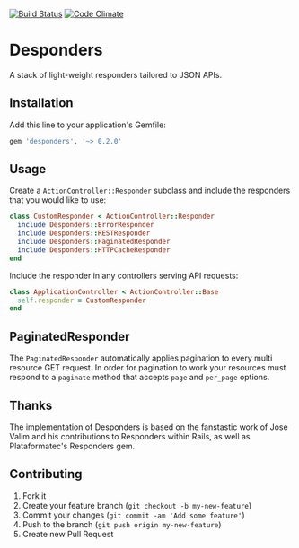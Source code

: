 [![Build Status](https://travis-ci.org/dscout/desponders.png?branch=master)](https://travis-ci.org/dscout/desponders)
[![Code Climate](https://codeclimate.com/github/dscout/desponders.png)](https://codeclimate.com/github/dscout/desponders)

# Desponders

A stack of light-weight responders tailored to JSON APIs.

## Installation

Add this line to your application's Gemfile:

```ruby
gem 'desponders', '~> 0.2.0'
```

## Usage

Create a `ActionController::Responder` subclass and include the responders that
you would like to use:

```ruby
class CustomResponder < ActionController::Responder
  include Desponders::ErrorResponder
  include Desponders::RESTResponder
  include Desponders::PaginatedResponder
  include Desponders::HTTPCacheResponder
end
```

Include the responder in any controllers serving API requests:

```ruby
class ApplicationController < ActionController::Base
  self.responder = CustomResponder
end
```

## PaginatedResponder

The `PaginatedResponder` automatically applies pagination to every multi
resource GET request. In order for pagination to work your resources must
respond to a `paginate` method that accepts `page` and `per_page` options.

## Thanks

The implementation of Desponders is based on the fanstastic work of Jose Valim
and his contributions to Responders within Rails, as well as Plataformatec's
Responders gem.

## Contributing

1. Fork it
2. Create your feature branch (`git checkout -b my-new-feature`)
3. Commit your changes (`git commit -am 'Add some feature'`)
4. Push to the branch (`git push origin my-new-feature`)
5. Create new Pull Request
